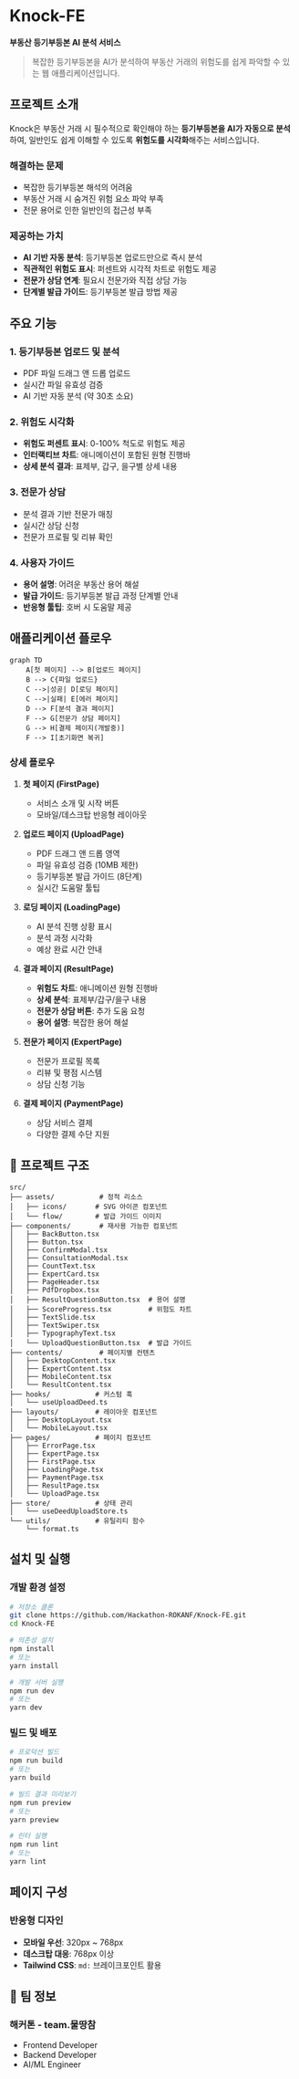 # Knock-FE

**부동산 등기부등본 AI 분석 서비스**

> 복잡한 등기부등본을 AI가 분석하여 부동산 거래의 위험도를 쉽게 파악할 수 있는 웹 애플리케이션입니다.

## 프로젝트 소개

Knock은 부동산 거래 시 필수적으로 확인해야 하는 **등기부등본을 AI가 자동으로 분석**하여, 일반인도 쉽게 이해할 수 있도록 **위험도를 시각화**해주는 서비스입니다.

### 해결하는 문제

- 복잡한 등기부등본 해석의 어려움
- 부동산 거래 시 숨겨진 위험 요소 파악 부족
- 전문 용어로 인한 일반인의 접근성 부족

### 제공하는 가치

- **AI 기반 자동 분석**: 등기부등본 업로드만으로 즉시 분석
- **직관적인 위험도 표시**: 퍼센트와 시각적 차트로 위험도 제공
- **전문가 상담 연계**: 필요시 전문가와 직접 상담 가능
- **단계별 발급 가이드**: 등기부등본 발급 방법 제공

## 주요 기능

### 1. 등기부등본 업로드 및 분석

- PDF 파일 드래그 앤 드롭 업로드
- 실시간 파일 유효성 검증
- AI 기반 자동 분석 (약 30초 소요)

### 2. 위험도 시각화

- **위험도 퍼센트 표시**: 0-100% 척도로 위험도 제공
- **인터랙티브 차트**: 애니메이션이 포함된 원형 진행바
- **상세 분석 결과**: 표제부, 갑구, 을구별 상세 내용

### 3. 전문가 상담

- 분석 결과 기반 전문가 매칭
- 실시간 상담 신청
- 전문가 프로필 및 리뷰 확인

### 4. 사용자 가이드

- **용어 설명**: 어려운 부동산 용어 해설
- **발급 가이드**: 등기부등본 발급 과정 단계별 안내
- **반응형 툴팁**: 호버 시 도움말 제공

## 애플리케이션 플로우

```mermaid
graph TD
    A[첫 페이지] --> B[업로드 페이지]
    B --> C{파일 업로드}
    C -->|성공| D[로딩 페이지]
    C -->|실패| E[에러 페이지]
    D --> F[분석 결과 페이지]
    F --> G[전문가 상담 페이지]
    G --> H[결제 페이지(개발중)]
    F --> I[초기화면 복귀]
```

### 상세 플로우

1. **첫 페이지 (FirstPage)**

   - 서비스 소개 및 시작 버튼
   - 모바일/데스크탑 반응형 레이아웃

2. **업로드 페이지 (UploadPage)**

   - PDF 드래그 앤 드롭 영역
   - 파일 유효성 검증 (10MB 제한)
   - 등기부등본 발급 가이드 (8단계)
   - 실시간 도움말 툴팁

3. **로딩 페이지 (LoadingPage)**

   - AI 분석 진행 상황 표시
   - 분석 과정 시각화
   - 예상 완료 시간 안내

4. **결과 페이지 (ResultPage)**

   - **위험도 차트**: 애니메이션 원형 진행바
   - **상세 분석**: 표제부/갑구/을구 내용
   - **전문가 상담 버튼**: 추가 도움 요청
   - **용어 설명**: 복잡한 용어 해설

5. **전문가 페이지 (ExpertPage)**

   - 전문가 프로필 목록
   - 리뷰 및 평점 시스템
   - 상담 신청 기능

6. **결제 페이지 (PaymentPage)**
   - 상담 서비스 결제
   - 다양한 결제 수단 지원

## 📁 프로젝트 구조

```
src/
├── assets/           # 정적 리소스
│   ├── icons/       # SVG 아이콘 컴포넌트
│   └── flow/        # 발급 가이드 이미지
├── components/       # 재사용 가능한 컴포넌트
│   ├── BackButton.tsx
│   ├── Button.tsx
│   ├── ConfirmModal.tsx
│   ├── ConsultationModal.tsx
│   ├── CountText.tsx
│   ├── ExpertCard.tsx
│   ├── PageHeader.tsx
│   ├── PdfDropbox.tsx
│   ├── ResultQuestionButton.tsx  # 용어 설명
│   ├── ScoreProgress.tsx         # 위험도 차트
│   ├── TextSlide.tsx
│   ├── TextSwiper.tsx
│   ├── TypographyText.tsx
│   └── UploadQuestionButton.tsx  # 발급 가이드
├── contents/         # 페이지별 컨텐츠
│   ├── DesktopContent.tsx
│   ├── ExpertContent.tsx
│   ├── MobileContent.tsx
│   └── ResultContent.tsx
├── hooks/           # 커스텀 훅
│   └── useUploadDeed.ts
├── layouts/         # 레이아웃 컴포넌트
│   ├── DesktopLayout.tsx
│   └── MobileLayout.tsx
├── pages/           # 페이지 컴포넌트
│   ├── ErrorPage.tsx
│   ├── ExpertPage.tsx
│   ├── FirstPage.tsx
│   ├── LoadingPage.tsx
│   ├── PaymentPage.tsx
│   ├── ResultPage.tsx
│   └── UploadPage.tsx
├── store/           # 상태 관리
│   └── useDeedUploadStore.ts
└── utils/           # 유틸리티 함수
    └── format.ts
```

## 설치 및 실행

### 개발 환경 설정

```bash
# 저장소 클론
git clone https://github.com/Hackathon-ROKANF/Knock-FE.git
cd Knock-FE

# 의존성 설치
npm install
# 또는
yarn install

# 개발 서버 실행
npm run dev
# 또는
yarn dev
```

### 빌드 및 배포

```bash
# 프로덕션 빌드
npm run build
# 또는
yarn build

# 빌드 결과 미리보기
npm run preview
# 또는
yarn preview

# 린터 실행
npm run lint
# 또는
yarn lint
```

## 페이지 구성

### 반응형 디자인

- **모바일 우선**: 320px ~ 768px
- **데스크탑 대응**: 768px 이상
- **Tailwind CSS**: `md:` 브레이크포인트 활용

## 👥 팀 정보

### 해커톤 - team.물땅참

- Frontend Developer
- Backend Developer
- AI/ML Engineer

